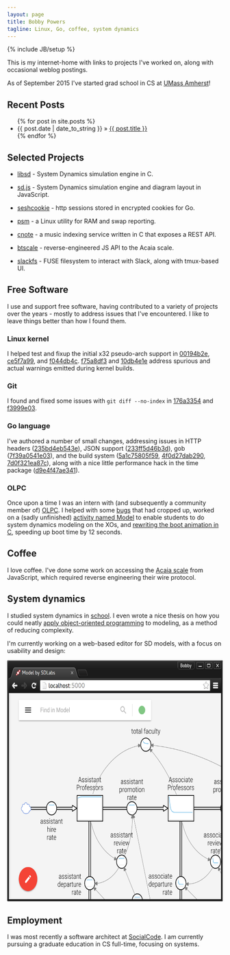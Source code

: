 ```yaml
---
layout: page
title: Bobby Powers
tagline: Linux, Go, coffee, system dynamics
---
```

{% include JB/setup %}

This is my internet-home with links to projects I've worked on, along
with occasional weblog postings.

As of September 2015 I've started grad school in CS at [UMass
Amherst](https://www.cics.umass.edu/)!

## Recent Posts

<ul class="posts">
  {% for post in site.posts %}
    <li><span>{{ post.date | date_to_string }}</span> &raquo; <a href="{{ BASE_PATH }}{{ post.url }}">{{ post.title }}</a></li>
  {% endfor %}
</ul>

## Selected Projects

- [libsd](https://github.com/sdlabs/libsd) - System Dynamics
  simulation engine in C.

- [sd.js](https://github.com/sdlabs/sd.js) - System Dynamics
  simulation engine and diagram layout in JavaScript.

- [seshcookie](https://github.com/bpowers/seshcookie) - http sessions
  stored in encrypted cookies for Go.

- [psm](https://github.com/bpowers/psm2) - a Linux utility for RAM and
  swap reporting.

- [cnote](https://github.com/bpowers/cnote) - a music indexing service
  written in C that exposes a REST API.

- [btscale](https://github.com/bpowers/btscale) - reverse-engineered
  JS API to the Acaia scale.

- [slackfs](https://github.com/bpowers/slackfs) - FUSE filesystem to
  interact with Slack, along with tmux-based UI.


## Free Software

I use and support free software, having contributed to a variety of
projects over the years - mostly to address issues that I've
encountered.  I like to leave things better than how I found them.

### Linux kernel

I helped test and fixup the initial x32 pseudo-arch support in
[00194b2e](https://github.com/torvalds/linux/commit/00194b2e845da29395ad00c13a884d9acb9306b5),
[ce5f7a99](https://github.com/torvalds/linux/commit/ce5f7a99df87918b5be4618a9386213a8e9a7146),
and
[f044db4c](https://github.com/torvalds/linux/commit/f044db4cb4bf16893812d35b5fbeaaf3e30c9215).
[f75a8df3](https://github.com/torvalds/linux/commit/f75a8df3bd6466e29a4e40b86b2cfc96fe06d328)
and
[10db4e1e](https://github.com/torvalds/linux/commit/10db4e1e4e9a910a26b94045660e5ba7e7c71419)
address spurious and actual warnings emitted during kernel builds.

### Git

I found and fixed some issues with `git diff --no-index` in
[176a3354](https://github.com/git/git/commit/176a33542eddc6e319bfef4ca726813ce0b9af55)
and
[f3999e03](https://github.com/git/git/commit/f3999e03274df6b98a98a32912f5e171d6eea35f).

### Go language

I've authored a number of small changes, addressing issues in HTTP
headers
([235bd4eb543e](https://code.google.com/p/go/source/detail?r=)), JSON
support
([233ff5d46b3d](https://code.google.com/p/go/source/detail?r=233ff5d46b3d)),
gob
([7f39a0541e03](https://code.google.com/p/go/source/detail?r=7f39a0541e03)),
and the build system
([5a1c75805f59](https://code.google.com/p/go/source/detail?r=5a1c75805f59),
[4f0d27dab290](https://code.google.com/p/go/source/detail?r=4f0d27dab290),
[7d0f321ea87c](https://code.google.com/p/go/source/detail?r=7d0f321ea87c)),
along with a nice little performance hack in the time package
([d9e4f47ae341](https://code.google.com/p/go/source/detail?r=d9e4f47ae341)).

### OLPC

Once upon a time I was an intern with (and subsequently a community
member of) [OLPC](http://laptop.org).  I helped with some
[bugs](http://dev.laptop.org/ticket/6797) that had cropped up, worked
on a (sadly unfinished) [activity named
Model](http://wiki.laptop.org/go/Model) to enable students to do
system dynamics modeling on the XOs, and [rewriting the boot animation
in C](http://permalink.gmane.org/gmane.linux.laptop.olpc.devel/22884),
speeding up boot time by 12 seconds.

## Coffee

I love coffee.  I've done some work on accessing the [Acaia
scale](http://acaia.co/) from JavaScript, which required reverse
engineering their wire protocol.

## System dynamics

I studied system dynamics in [school](http://www.uib.no/rg/dynamics).
I even wrote a nice thesis on how you could neatly [apply
object-oriented programming](/thesis.pdf) to modeling, as a method of
reducing complexity.

I'm currently working on a web-based editor for SD models, with a
focus on usability and design:

<center><img src="/images/editor-screenshot.png" width="651" height="562" /></center>


## Employment

I was most recently a software architect at
[SocialCode](http://socialcode.com).  I am currently pursuing a
graduate education in CS full-time, focusing on systems.
